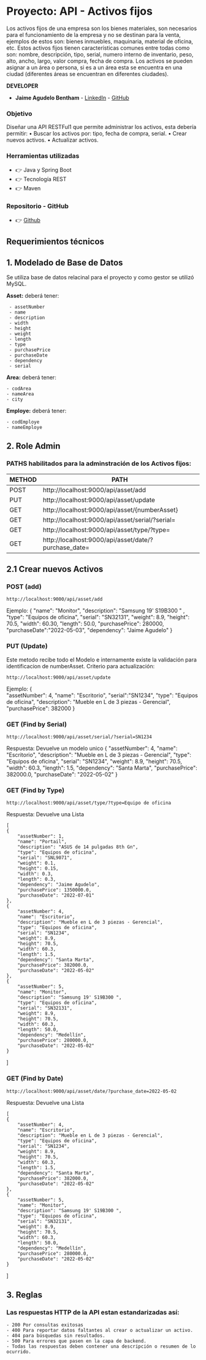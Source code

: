 # Proyecto: API - Activos fijos

Los activos fijos de una empresa son los bienes materiales, son necesarios para el
funcionamiento de la empresa y no se destinan para la venta, ejemplos de estos son: bienes
inmuebles, maquinaria, material de oficina, etc.
Estos activos fijos tienen características comunes entre todas como son: nombre, descripción,
tipo, serial, numero interno de inventario, peso, alto, ancho, largo, valor compra, fecha de
compra.
Los activos se pueden asignar a un área o persona, si es a un área esta se encuentra en una
ciudad (diferentes áreas se encuentran en diferentes ciudades).

**DEVELOPER**

- **Jaime Agudelo Bentham** - [LinkedIn](https://www.linkedin.com/in/jaime-agudelo-bentham/) - [GitHub](https://github.com/ingagudelob)

### Objetivo

Diseñar una API RESTFul1 que permite administrar los activos, esta debería permitir:
• Buscar los activos por: tipo, fecha de compra, serial.
• Crear nuevos activos.
• Actualizar activos.

### Herramientas utilizadas

- 👉 Java y Spring Boot
- 👉 Tecnología REST
- 👉 Maven

### Repositorio - GitHub

- 👉 [Github](https://github.com/ingagudelob/api-activos-fijos.git)

## Requerimientos técnicos

## 1. Modelado de Base de Datos

Se utiliza base de datos relacinal para el proyecto y como gestor se utilizó MySQL.

**Asset:** deberá tener:

     - assetNumber
     - name
     - description
     - width
     - height
     - weight
     - length
     - type
     - purchasePrice
     - purchaseDate
     - dependency
     - serial

**Area:** deberá tener:

    - codArea
    - nameArea
    - city

**Employe:** deberá tener:

    - codEmploye
    - nameEmploye

## 2. Role Admin

### PATHS habilitados para la adminstración de los Activos fijos:

| METHOD | PATH                                                 |
| ------ | ---------------------------------------------------- |
| POST   | http://localhost:9000/api/asset/add                  |
| PUT    | http://localhost:9000/api/asset/update               |
| GET    | http://localhost:9000/api/asset/{numberAsset}        |
| GET    | http://localhost:9000/api/asset/serial/?serial=      |
| GET    | http://localhost:9000/api/asset/type/?type=          |
| GET    | http://localhost:9000/api/asset/date/?purchase_date= |

## 2.1 Crear nuevos Activos

### POST (add)

    http://localhost:9000/api/asset/add

Ejemplo:
{
"name": "Monitor",
"description": "Samsung 19' S19B300 " ,
"type": "Equipos de oficina",
"serial": "SN32131",
"weight": 8.9,
"height": 70.5,
"width": 60.30,
"length": 50.0,
"purchasePrice": 280000,
"purchaseDate":"2022-05-03",
"dependency": "Jaime Agudelo"
}

### PUT (Update)

Este metodo recibe todo el Modelo e internamente existe la validación para identificacion de numberAsset. Criterio para actualización:

    http://localhost:9000/api/asset/update

Ejemplo:
{  
 "assetNumber": 4,
"name": "Escritorio",
"serial":"SN1234",
"type": "Equipos de oficina",
"description": "Mueble en L de 3 piezas - Gerencial",
"purchasePrice": 382000
}

### GET (Find by Serial)

    http://localhost:9000/api/asset/serial/?serial=SN1234

Respuesta: Devuelve un modelo unico
{
"assetNumber": 4,
"name": "Escritorio",
"description": "Mueble en L de 3 piezas - Gerencial",
"type": "Equipos de oficina",
"serial": "SN1234",
"weight": 8.9,
"height": 70.5,
"width": 60.3,
"length": 1.5,
"dependency": "Santa Marta",
"purchasePrice": 382000.0,
"purchaseDate": "2022-05-02"
}

### GET (Find by Type)

    http://localhost:9000/api/asset/type/?type=Equipo de oficina

Respuesta: Devuelve una Lista

    [
    {
        "assetNumber": 1,
        "name": "Portail",
        "description": "ASUS de 14 pulgadas 8th Gn",
        "type": "Equipos de oficina",
        "serial": "SNL9071",
        "weight": 0.1,
        "height": 0.15,
        "width": 0.3,
        "length": 0.3,
        "dependency": "Jaime Agudelo",
        "purchasePrice": 1350000.0,
        "purchaseDate": "2022-07-01"
    },
    {
        "assetNumber": 4,
        "name": "Escritorio",
        "description": "Mueble en L de 3 piezas - Gerencial",
        "type": "Equipos de oficina",
        "serial": "SN1234",
        "weight": 8.9,
        "height": 70.5,
        "width": 60.3,
        "length": 1.5,
        "dependency": "Santa Marta",
        "purchasePrice": 382000.0,
        "purchaseDate": "2022-05-02"
    },
    {
        "assetNumber": 5,
        "name": "Monitor",
        "description": "Samsung 19' S19B300 ",
        "type": "Equipos de oficina",
        "serial": "SN32131",
        "weight": 8.9,
        "height": 70.5,
        "width": 60.3,
        "length": 50.0,
        "dependency": "Medellín",
        "purchasePrice": 280000.0,
        "purchaseDate": "2022-05-02"
    }

]

### GET (Find by Date)

    http://localhost:9000/api/asset/date/?purchase_date=2022-05-02

Respuesta: Devuelve una Lista

    [
    {
        "assetNumber": 4,
        "name": "Escritorio",
        "description": "Mueble en L de 3 piezas - Gerencial",
        "type": "Equipos de oficina",
        "serial": "SN1234",
        "weight": 8.9,
        "height": 70.5,
        "width": 60.3,
        "length": 1.5,
        "dependency": "Santa Marta",
        "purchasePrice": 382000.0,
        "purchaseDate": "2022-05-02"
    },
    {
        "assetNumber": 5,
        "name": "Monitor",
        "description": "Samsung 19' S19B300 ",
        "type": "Equipos de oficina",
        "serial": "SN32131",
        "weight": 8.9,
        "height": 70.5,
        "width": 60.3,
        "length": 50.0,
        "dependency": "Medellín",
        "purchasePrice": 280000.0,
        "purchaseDate": "2022-05-02"
    }

]

## 3. Reglas

### Las respuestas HTTP de la API estan estandarizadas así:

    - 200 Por consultas exitosas
    - 400 Para reportar datos faltantes al crear o actualizar un activo.
    - 404 para búsquedas sin resultados.
    - 500 Para errores que pasen en la capa de backend.
    - Todas las respuestas deben contener una descripción o resumen de lo ocurrido.
